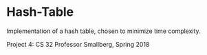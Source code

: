 # Hash-Table
Implementation of a hash table, chosen to minimize time complexity. 

Project 4: CS 32 Professor Smallberg, Spring 2018

